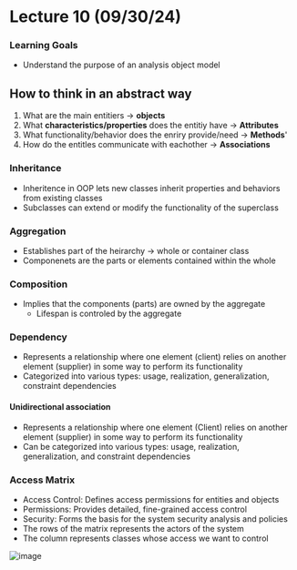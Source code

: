 # Lecture 10 (09/30/24)

### Learning Goals

* Understand the purpose of an analysis object model

## How to think in an abstract way

1. What are the main entitiers -> **objects**
2. What **characteristics/properties** does the entitiy have -> **Attributes**
3. What functionality/behavior does the enriry provide/need -> **Methods**'
4. How do the entitles communicate with eachother -> **Associations**

### Inheritance

* Inheritence in OOP lets new classes inherit properties and behaviors from existing classes
* Subclasses can extend or modify the functionality of the superclass

### Aggregation

* Establishes part of the heirarchy -> whole or container class
* Componenets are the parts or elements contained within the whole

### Composition

* Implies that the components (parts) are owned by the aggregate
  * Lifespan is controled by the aggregate
 
### Dependency

* Represents a relationship where one element (client) relies on another element (supplier) in some way to perform its functionality
* Categorized into various types: usage, realization, generalization, constraint dependencies

#### Unidirectional association

* Represents a relationship where one element (Client) relies on another element (supplier) in some way to perform its functionality
* Can be categorized into various types: usage, realization, generalization, and constraint dependencies

### Access Matrix

* Access Control: Defines access permissions for entities and objects
* Permissions: Provides detailed, fine-grained access control
* Security: Forms the basis for the system security analysis and policies
* The rows of the matrix represents the actors of the system
* The column represents classes whose access we want to control

![image](https://github.com/user-attachments/assets/b4d6f06b-220d-4e00-baad-c05f5c25729e)
